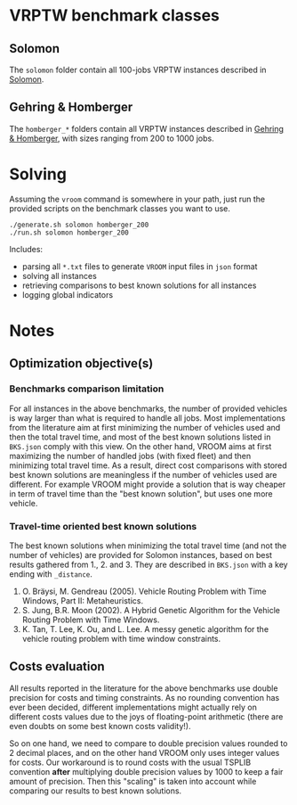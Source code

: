# VRPTW benchmark classes

## Solomon

The `solomon` folder contain all 100-jobs VRPTW instances described in
[Solomon](http://web.cba.neu.edu/~msolomon/problems.htm).

## Gehring & Homberger

The `homberger_*` folders contain all VRPTW instances described in
[Gehring &
Homberger](https://www.sintef.no/projectweb/top/vrptw/homberger-benchmark/),
with sizes ranging from 200 to 1000 jobs.

# Solving

Assuming the `vroom` command is somewhere in your path, just run the
provided scripts on the benchmark classes you want to use.

```
./generate.sh solomon homberger_200
./run.sh solomon homberger_200
```

Includes:

- parsing all `*.txt` files to generate `VROOM` input files in `json` format
- solving all instances
- retrieving comparisons to best known solutions for all instances
- logging global indicators

# Notes

## Optimization objective(s)

### Benchmarks comparison limitation

For all instances in the above benchmarks, the number of provided
vehicles is way larger than what is required to handle all jobs. Most
implementations from the literature aim at first minimizing the number
of vehicles used and then the total travel time, and most of the best
known solutions listed in `BKS.json` comply with this view. On the
other hand, VROOM aims at first maximizing the number of handled jobs
(with fixed fleet) and then minimizing total travel time. As a result,
direct cost comparisons with stored best known solutions are
meaningless if the number of vehicles used are different. For example
VROOM might provide a solution that is way cheaper in term of travel
time than the "best known solution", but uses one more vehicle.

### Travel-time oriented best known solutions

The best known solutions when minimizing the total travel time (and
not the number of vehicles) are provided for Solomon instances, based
on best results gathered from 1., 2. and 3. They are described in
`BKS.json` with a key ending with `_distance`.

1. O. Bräysi, M. Gendreau (2005). Vehicle Routing Problem with Time Windows, Part II: Metaheuristics.
2. S. Jung, B.R. Moon (2002). A Hybrid Genetic Algorithm for the Vehicle Routing Problem with Time Windows.
3. K. Tan, T. Lee, K. Ou, and L. Lee. A messy genetic algorithm
for the vehicle routing problem with time window constraints.

## Costs evaluation

All results reported in the literature for the above benchmarks use
double precision for costs and timing constraints. As no rounding
convention has ever been decided, different implementations might
actually rely on different costs values due to the joys of
floating-point arithmetic (there are even doubts on some best known
costs validity!).

So on one hand, we need to compare to double precision values rounded
to 2 decimal places, and on the other hand VROOM only uses integer
values for costs. Our workaround is to round costs with the usual
TSPLIB convention **after** multiplying double precision values by
1000 to keep a fair amount of precision. Then this "scaling" is taken
into account while comparing our results to best known solutions.